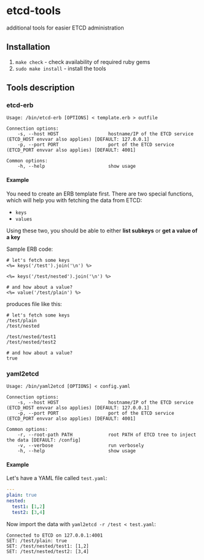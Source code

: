 # etcd-tools
additional tools for easier ETCD administration

## Installation

1. ```make check``` - check availability of required ruby gems
2. ```sudo make install``` - install the tools

## Tools description

### etcd-erb

```
Usage: /bin/etcd-erb [OPTIONS] < template.erb > outfile

Connection options:
    -s, --host HOST                  hostname/IP of the ETCD service (ETCD_HOST envvar also applies) [DEFAULT: 127.0.0.1]
    -p, --port PORT                  port of the ETCD service (ETCD_PORT envvar also applies) [DEFAULT: 4001]

Common options:
    -h, --help                       show usage
```

#### Example

You need to create an ERB template first. There are two special functions, which will help you with fetching the data from ETCD:
- ```keys```
- ```values```

Using these two, you should be able to either **list subkeys** or **get a value of a key**

Sample ERB code:
```erb
# let's fetch some keys
<%= keys('/test').join('\n') %>

<%= keys('/test/nested').join('\n') %>

# and how about a value?
<%= value('/test/plain') %>
```

produces file like this:
```
# let's fetch some keys
/test/plain
/test/nested

/test/nested/test1
/test/nested/test2

# and how about a value?
true
```

### yaml2etcd
```
Usage: /bin/yaml2etcd [OPTIONS] < config.yaml

Connection options:
    -s, --host HOST                  hostname/IP of the ETCD service (ETCD_HOST envvar also applies) [DEFAULT: 127.0.0.1]
    -p, --port PORT                  port of the ETCD service (ETCD_PORT envvar also applies) [DEFAULT: 4001]

Common options:
    -r, --root-path PATH             root PATH of ETCD tree to inject the data [DEFAULT: /config]
    -v, --verbose                    run verbosely
    -h, --help                       show usage
```
#### Example

Let's have a YAML file called ```test.yaml```:
```yaml
---
plain: true
nested:
  test1: [1,2]
  test2: [3,4]
```

Now import the data with ```yaml2etcd -r /test < test.yaml```:

```
Connected to ETCD on 127.0.0.1:4001
SET: /test/plain: true
SET: /test/nested/test1: [1,2]
SET: /test/nested/test2: [3,4]
```
